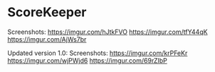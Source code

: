 # ScoreKeeper
Screenshots: https://imgur.com/hJtkFVO
https://imgur.com/tfY44qK
https://imgur.com/AjWs7br

Updated version 1.0:
Screenshots: https://imgur.com/krPFeKr
https://imgur.com/wjPWjd6
https://imgur.com/69rZIbP
